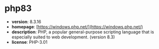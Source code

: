# php83

- **version**: 8.3.16
- **homepage**: [https://windows.php.net/](https://windows.php.net/)
- **description**: PHP, a popular general-purpose scripting language that is especially suited to web development. (version 8.3)
- **license**: PHP-3.01

